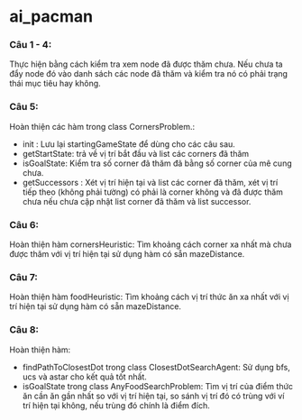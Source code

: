 # ai_pacman

### Câu 1 - 4:
Thực hiện bằng cách kiểm tra xem node đã được thăm chưa. Nếu chưa ta đẩy node đó vào danh sách các node đã thăm và kiểm tra nó có phải trạng thái mục tiêu hay không. 
### Câu 5:
Hoàn thiện các hàm trong class CornersProblem.:
-  init : Lưu lại startingGameState để dùng cho các câu sau.
- getStartState: trả về vị trí bắt đầu và list các corners đã thăm
-  isGoalState: Kiểm tra số corner đã thăm đã bằng số corner của mê cung chưa.
-  getSuccessors  : Xét vị trí hiện tại và list các corner đã thăm, xét vị trí tiếp theo (không phải tường) có phải là corner không và đã được thăm chưa nếu chưa cập nhật list corner đã thăm và list successor.
### Câu 6:
Hoàn thiện hàm cornersHeuristic: Tìm khoảng cách corner xa nhất mà chưa được thăm với vị trí hiện tại sử dụng hàm có sẵn mazeDistance.
### Câu 7:
Hoàn thiện hàm foodHeuristic: Tìm khoảng cách vị trí thức ăn xa nhất với vị trí hiện tại sử dụng hàm có sẵn mazeDistance.
### Câu 8:
Hoàn thiện hàm:
- findPathToClosestDot trong class ClosestDotSearchAgent: Sử dụng bfs, ucs và astar cho kết quả tốt nhất.
- isGoalState trong class AnyFoodSearchProblem: Tìm vị trí của điểm thức ăn cần ăn gần nhất so với vị trí hiện tại, so sánh vị trí đó có trùng với ví trí hiện tại không, nếu trùng đó chính là điểm đích.
